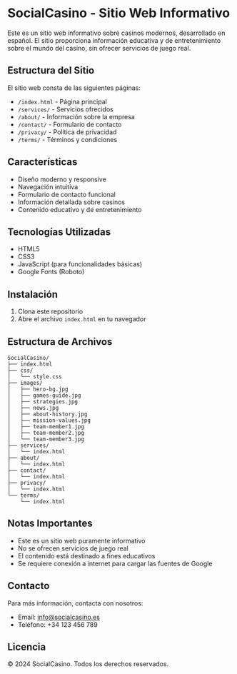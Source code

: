 # SocialCasino - Sitio Web Informativo

Este es un sitio web informativo sobre casinos modernos, desarrollado en español. El sitio proporciona información educativa y de entretenimiento sobre el mundo del casino, sin ofrecer servicios de juego real.

## Estructura del Sitio

El sitio web consta de las siguientes páginas:

- `/index.html` - Página principal
- `/services/` - Servicios ofrecidos
- `/about/` - Información sobre la empresa
- `/contact/` - Formulario de contacto
- `/privacy/` - Política de privacidad
- `/terms/` - Términos y condiciones

## Características

- Diseño moderno y responsive
- Navegación intuitiva
- Formulario de contacto funcional
- Información detallada sobre casinos
- Contenido educativo y de entretenimiento

## Tecnologías Utilizadas

- HTML5
- CSS3
- JavaScript (para funcionalidades básicas)
- Google Fonts (Roboto)

## Instalación

1. Clona este repositorio
2. Abre el archivo `index.html` en tu navegador

## Estructura de Archivos

```
SocialCasino/
├── index.html
├── css/
│   └── style.css
├── images/
│   ├── hero-bg.jpg
│   ├── games-guide.jpg
│   ├── strategies.jpg
│   ├── news.jpg
│   ├── about-history.jpg
│   ├── mission-values.jpg
│   ├── team-member1.jpg
│   ├── team-member2.jpg
│   └── team-member3.jpg
├── services/
│   └── index.html
├── about/
│   └── index.html
├── contact/
│   └── index.html
├── privacy/
│   └── index.html
└── terms/
    └── index.html
```

## Notas Importantes

- Este es un sitio web puramente informativo
- No se ofrecen servicios de juego real
- El contenido está destinado a fines educativos
- Se requiere conexión a internet para cargar las fuentes de Google

## Contacto

Para más información, contacta con nosotros:
- Email: info@socialcasino.es
- Teléfono: +34 123 456 789

## Licencia

© 2024 SocialCasino. Todos los derechos reservados. 